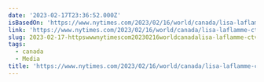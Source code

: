 ```yaml
---
date: '2023-02-17T23:36:52.000Z'
isBasedOn: 'https://www.nytimes.com/2023/02/16/world/canada/lisa-laflamme-ctv-anchor.html'
link: 'https://www.nytimes.com/2023/02/16/world/canada/lisa-laflamme-ctv-anchor.html'
slug: 2023-02-17-httpswwwnytimescom20230216worldcanadalisa-laflamme-ctv-anchorhtml
tags:
  - canada
  - Media
title: 'https://www.nytimes.com/2023/02/16/world/canada/lisa-laflamme-ctv-anchor.html'
---
```


